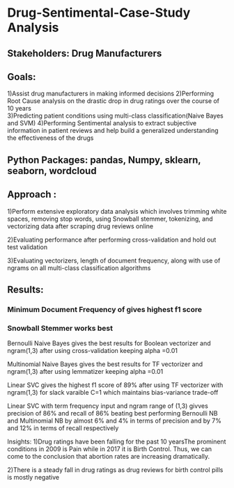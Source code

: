 # Drug-Sentimental-Case-Study Analysis 

## Stakeholders: Drug Manufacturers
## Goals: 

1)Assist drug manufacturers in making informed decisions 
2)Performing Root Cause analysis on the drastic drop in drug ratings over the course of 10 years    
3)Predicting patient conditions using multi-class classification(Naive Bayes and SVM)
4)Performing Sentimental analysis to extract subjective information in patient reviews and help build a generalized understanding the effectiveness of the drugs

## Python Packages: pandas, Numpy, sklearn, seaborn, wordcloud 

## Approach :

1)Perform extensive exploratory data analysis which involves trimming white spaces, removing stop words, using Snowball stemmer, tokenizing, and vectorizing data after scraping drug reviews online 

2)Evaluating performance after performing cross-validation and hold out test validation

3)Evaluating vectorizers, length of document frequency, along with use of ngrams on all multi-class classification algorithms    

## Results:

### Minimum Document Frequency of gives highest f1 score 
### Snowball Stemmer works best 
 
Bernoulli Naive Bayes gives the best results for Boolean vectorizer and ngram(1,3) after using cross-validation keeping alpha =0.01

Multinomial  Naive Bayes gives the best results for TF  vectorizer and ngram(1,3) after using lemmatizer keeping alpha =0.01

Linear SVC gives the highest f1 score of 89% after using TF vectorizer with ngram(1,3) for slack varaible C=1 which maintains bias-variance trade-off

Linear SVC with term frequency input and ngram range of (1,3) givves precision of 86% and recall of 86% beating best performing Bernoulli NB and Multinomial NB by almost 6% and 4% in terms of precision and by 7% and 12% in terms of recall respectively
 
Insights:
1)Drug ratings have been falling for the past 10 yearsThe prominent conditions in 2009 is Pain while in 2017 it is Birth Control. Thus, we can come to the conclusion that abortion rates are increasing dramatically. 

2)There is a steady fall in drug ratings as drug reviews for birth control pills is mostly negative 



